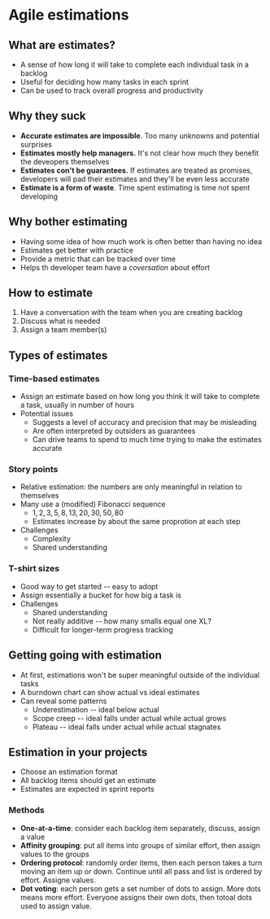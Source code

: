 # Agile estimations

## What are estimates?

- A sense of how long it will take to complete each individual task in a backlog
- Useful for deciding how many tasks in each sprint
- Can be used to track overall progress and productivity

## Why they suck

- **Accurate estimates are impossible**. Too many unknowns and potential surprises
- **Estimates mostly help managers.** It's not clear how much they benefit the deveopers themselves
- **Estimates con't be guarantees.** If estimates are treated as promises, developers will pad their estimates and they'll be even less accurate
- **Estimate is a form of waste**. Time spent estimating is time not spent developing

## Why bother estimating

- Having some idea of how much work is often better than having no idea
- Estimates get better with practice
- Provide a metric that can be tracked over time
- Helps th developer team have a *coversation* about effort

## How to estimate

1) Have a conversation with the team when you are creating backlog
2) Discuss what is needed
3) Assign a team member(s)

## Types of estimates

### Time-based estimates

- Assign an estimate based on how long you think it will take to complete a task, usually in number of hours
- Potential issues
    - Suggests a level of accuracy and precision that may be misleading
    - Are often interpreted by outsiders as guarantees
    - Can drive teams to spend to much time trying to make the estimates accurate

### Story points

- Relative estimation: the numbers are only meaningful in relation to themselves
- Many use a (modified) Fibonacci sequence
    - $1,\, 2,\, 3,\, 5,\, 8,\, 13,\, 20,\, 30,\, 50,\, 80$
    - Estimates increase by about the same proprotion at each step
- Challenges
    - Complexity
    - Shared understanding

### T-shirt sizes

- Good way to get started -- easy to adopt
- Assign essentially a bucket for how big a task is
- Challenges
    - Shared understanding
    - Not really additive -- how many smalls equal one XL?
    - Difficult for longer-term progress tracking

## Getting going with estimation

- At first, estimations won't be super meaningful outside of the individual tasks
- A burndown chart can show actual vs ideal estimates
- Can reveal some patterns
    - Underestimation -- ideal below actual
    - Scope creep -- ideal falls under actual while actual grows
    - Plateau -- ideal falls under actual while actual stagnates

## Estimation in your projects

- Choose an estimation format
- All backlog items should get an estimate
- Estimates are expected in sprint reports

### Methods

- **One-at-a-time**: consider each backlog item separately, discuss, assign a value
- **Affinity grouping**: put all items into groups of similar effort, then assign values to the groups
- **Ordering protocol**: randomly order items, then each person takes a turn moving an item up or down. Continue until all pass and list is ordered by effort. Assigne values.
- **Dot voting**: each person gets a set number of dots to assign. More dots means more effort. Everyone assigns their own dots, then totoal dots used to assign value.

